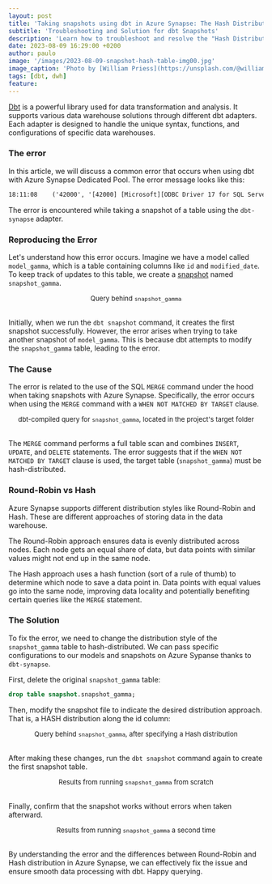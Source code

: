```yaml
---
layout: post
title: 'Taking snapshots using dbt in Azure Synapse: The Hash Distribution Issue'
subtitle: 'Troubleshooting and Solution for dbt Snapshots'
description: 'Learn how to troubleshoot and resolve the "Hash Distributed Table" error when taking snapshots using dbt in Azure Synapse Dedicated Pool'
date: 2023-08-09 16:29:00 +0200
author: paulo
image: '/images/2023-08-09-snapshot-hash-table-img00.jpg'
image_caption: 'Photo by [William Priess](https://unsplash.com/@william_priess?utm_source=unsplash&utm_medium=referral&utm_content=creditCopyText) on [Unsplash](https://unsplash.com/photos/1jyHQxBAE7A?utm_source=unsplash&utm_medium=referral&utm_content=creditCopyText)'
tags: [dbt, dwh]
feature:
---    
```


<!---
Photo by <a href="https://unsplash.com/@william_priess?utm_source=unsplash&utm_medium=referral&utm_content=creditCopyText">William Priess</a> on <a href="https://unsplash.com/photos/1jyHQxBAE7A?utm_source=unsplash&utm_medium=referral&utm_content=creditCopyText">Unsplash</a>
--->


[Dbt](https://www.getdbt.com/) is a powerful library used for data transformation and analysis. It supports various data warehouse solutions through different dbt adapters. Each adapter is designed to handle the unique syntax, functions, and configurations of specific data warehouses.

### The error

In this article, we will discuss a common error that occurs when using dbt with Azure Synapse Dedicated Pool. The error message looks like this:


```txt
18:11:08    ('42000', '[42000] [Microsoft][ODBC Driver 17 for SQL Server][SQL Server]Merge statements with a WHEN NOT MATCHED [BY TARGET] clause must target a hash distributed table.
```

The error is encountered while taking a snapshot of a table using the `dbt-synapse` adapter.

### Reproducing the Error

Let's understand how this error occurs. Imagine we have a model called `model_gamma`, which is a table containing columns like `id` and `modified_date`. To keep track of updates to this table, we create a [snapshot](https://docs.getdbt.com/docs/build/snapshots) named `snapshot_gamma`.

<script src="https://gist.github.com/moralescastillo/9996e7b74707961d053221a73ed99fb5.js"></script>
<font size="-1"><center><span> Query behind <code>snapshot_gamma</code> </span></center></font>
<br>

<!---
https://gist.github.com/9996e7b74707961d053221a73ed99fb5.git
-->

Initially, when we run the `dbt snapshot` command, it creates the first snapshot successfully. However, the error arises when trying to take another snapshot of `model_gamma`. This is because dbt attempts to modify the `snapshot_gamma` table, leading to the error.

### The Cause

The error is related to the use of the SQL `MERGE` command under the hood when taking snapshots with Azure Synapse. Specifically, the error occurs when using the `MERGE` command with a `WHEN NOT MATCHED BY TARGET` clause.

<script src="https://gist.github.com/moralescastillo/45cef0aaa5941855ab238c8d266c6cec.js"></script>
<font size="-1"><center><span> dbt-compiled query for <code>snapshot_gamma</code>, located in the project's target folder </span></center></font>
<br>

<!---
https://gist.github.com/45cef0aaa5941855ab238c8d266c6cec.git
-->

The `MERGE` command performs a full table scan and combines `INSERT`, `UPDATE`, and `DELETE` statements. The error suggests that if the `WHEN NOT MATCHED BY TARGET` clause is used, the target table (`snapshot_gamma`) must be hash-distributed.


### Round-Robin vs Hash 

Azure Synapse supports different distribution styles like Round-Robin and Hash. These are different approaches of storing data in the data warehouse.

The Round-Robin approach ensures data is evenly distributed across nodes. Each node gets an equal share of data, but data points with similar values might not end up in the same node.

The Hash approach uses a hash function (sort of a rule of thumb) to determine which node to save a data point in. Data points with equal values go into the same node, improving data locality and potentially benefiting certain queries like the `MERGE` statement.

### The Solution

To fix the error, we need to change the distribution style of the `snapshot_gamma` table to hash-distributed. We can pass specific configurations to our models and snapshots on Azure Sypanse thanks to `dbt-synapse`.

First, delete the original `snapshot_gamma` table:

```sql
drop table snapshot.snapshot_gamma;
```

Then, modify the snapshot file to indicate the desired distribution approach. That is, a HASH distribution along the id column:
 
<script src="https://gist.github.com/moralescastillo/6c26b07117df9eeb9ac87cc607a6096c.js"></script>
<font size="-1"><center><span> Query behind <code>snapshot_gamma</code>, after specifying a Hash distribution </span></center></font>
<br>

<!---
https://gist.github.com/6c26b07117df9eeb9ac87cc607a6096c.git
--->

After making these changes, run the `dbt snapshot` command again to create the first snapshot table. 

<script src="https://gist.github.com/moralescastillo/4aa2d530cc4bec43d6d11f8e20525d9a.js"></script>
<font size="-1"><center><span> Results from running <code>snapshot_gamma</code> from scratch</span></center></font>
<br>
<!---
https://gist.github.com/4aa2d530cc4bec43d6d11f8e20525d9a.git
--->
 
Finally, confirm that the snapshot works without errors when taken afterward.

<script src="https://gist.github.com/moralescastillo/ce858e47d0953dacae0ad4573f8336e6.js"></script>
<font size="-1"><center><span> Results from running <code>snapshot_gamma</code> a second time</span></center></font>
<br>
<!---
https://gist.github.com/ce858e47d0953dacae0ad4573f8336e6.git
--->

By understanding the error and the differences between Round-Robin and Hash distribution in Azure Synapse, we can effectively fix the issue and ensure smooth data processing with dbt. Happy querying.